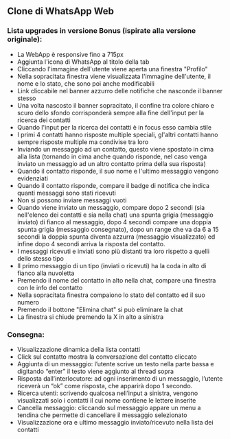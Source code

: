 ## Clone di WhatsApp Web
### Lista upgrades in versione Bonus (ispirate alla versione originale):
- La WebApp è responsive fino a 715px
- Aggiunta l'icona di WhatsApp al titolo della tab
- Cliccando l'immagine dell'utente viene aperta una finestra "Profilo"
- Nella sopracitata finestra viene visualizzata l'immagine dell'utente, il nome e lo stato, che sono poi anche modificabili
- Link cliccabile nel banner azzurro delle notifiche che nasconde il banner stesso
- Una volta nascosto il banner sopracitato, il confine tra colore chiaro e scuro dello sfondo corrisponderà sempre alla fine dell'input per la ricerca dei contatti
- Quando l'input per la ricerca dei contatti è in focus esso cambia stile
- I primi 4 contatti hanno risposte multiple speciali, gl'altri contatti hanno sempre risposte multiple ma condivise tra loro
- Inviando un messaggio ad un contatto, questo viene spostato in cima alla lista (tornando in cima anche quando risponde, nel caso venga inviato un messaggio ad un altro contatto prima della sua risposta)
- Quando il contatto risponde, il suo nome e l'ultimo messaggio vengono evidenziati
- Quando il contatto risponde, compare il badge di notifica che indica quanti messaggi sono stati ricevuti
- Non si possono inviare messaggi vuoti
- Quando viene inviato un messaggio, compare dopo 2 secondi (sia nell'elenco dei contatti e sia nella chat) una spunta grigia (messaggio inviato) di fianco al messaggio, dopo 4 secondi compare una doppia spunta grigia (messaggio consegnato), dopo un range che va da 6 a 15 secondi la doppia spunta diventa azzurra (messaggio visualizzato) ed infine dopo 4 secondi arriva la risposta del contatto.
- I messaggi ricevuti e inviati sono più distanti tra loro rispetto a quelli dello stesso tipo
- Il primo messaggio di un tipo (inviati o ricevuti) ha la coda in alto di fianco alla nuvoletta
- Premendo il nome del contatto in alto nella chat, compare una finestra con le info del contatto
- Nella sopracitata finestra compaiono lo stato del contatto ed il suo numero
- Premendo il bottone "Elimina chat" si può eliminare la chat
- La finestra si chiude premendo la X in alto a sinistra


### Consegna:
- Visualizzazione dinamica della lista contatti
- Click sul contatto mostra la conversazione del contatto cliccato
- Aggiunta di un messaggio: l’utente scrive un testo nella parte bassa e digitando “enter” il testo viene aggiunto al thread sopra
- Risposta dall’interlocutore: ad ogni inserimento di un messaggio, l’utente riceverà un “ok” come risposta, che apparirà dopo 1 secondo.
- Ricerca utenti: scrivendo qualcosa nell’input a sinistra, vengono visualizzati solo i contatti il cui nome contiene le lettere inserite
- Cancella messaggio: cliccando sul messaggio appare un menu a tendina che permette di cancellare il messaggio selezionato
- Visualizzazione ora e ultimo messaggio inviato/ricevuto  nella lista dei contatti
